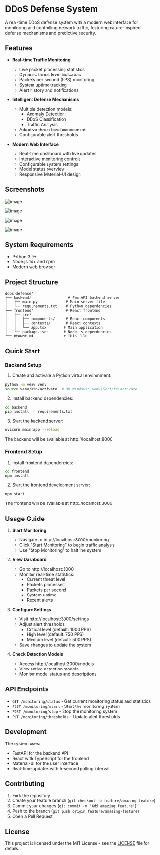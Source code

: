 # DDoS Defense System

A real-time DDoS defense system with a modern web interface for monitoring and controlling network traffic, featuring nature-inspired defense mechanisms and predictive security.

## Features

- **Real-time Traffic Monitoring**
  - Live packet processing statistics
  - Dynamic threat level indicators
  - Packets per second (PPS) monitoring
  - System uptime tracking
  - Alert history and notifications

- **Intelligent Defense Mechanisms**
  - Multiple detection models:
    - Anomaly Detection
    - DDoS Classification
    - Traffic Analysis
  - Adaptive threat level assessment
  - Configurable alert thresholds

- **Modern Web Interface**
  - Real-time dashboard with live updates
  - Interactive monitoring controls
  - Configurable system settings
  - Model status overview
  - Responsive Material-UI design

## Screenshots

![image](https://github.com/user-attachments/assets/0c488bcd-ad4a-4a48-93a2-665416d556cb)

![image](https://github.com/user-attachments/assets/42e5a652-2c42-4e1c-9fa2-5124a3527fb7)

![image](https://github.com/user-attachments/assets/ac1f28a8-d62c-4fa1-93d5-97654170b5df)

![image](https://github.com/user-attachments/assets/e7dc2df2-e948-478d-a5fc-8dfc5dbcb750)


## System Requirements

- Python 3.9+
- Node.js 14+ and npm
- Modern web browser

## Project Structure

```
ddos-defense/
├── backend/                 # FastAPI backend server
│   ├── main.py             # Main server file
│   └── requirements.txt    # Python dependencies
├── frontend/               # React frontend
│   ├── src/
│   │   ├── components/     # React components
│   │   ├── contexts/       # React contexts
│   │   └── App.tsx        # Main application
│   └── package.json       # Node.js dependencies
└── README.md              # This file
```

## Quick Start

### Backend Setup

1. Create and activate a Python virtual environment:
```bash
python -m venv venv
source venv/bin/activate  # On Windows: venv\Scripts\activate
```

2. Install backend dependencies:
```bash
cd backend
pip install -r requirements.txt
```

3. Start the backend server:
```bash
uvicorn main:app --reload
```

The backend will be available at http://localhost:8000

### Frontend Setup

1. Install frontend dependencies:
```bash
cd frontend
npm install
```

2. Start the frontend development server:
```bash
npm start
```

The frontend will be available at http://localhost:3000

## Usage Guide

1. **Start Monitoring**
   - Navigate to http://localhost:3000/monitoring
   - Click "Start Monitoring" to begin traffic analysis
   - Use "Stop Monitoring" to halt the system

2. **View Dashboard**
   - Go to http://localhost:3000
   - Monitor real-time statistics:
     - Current threat level
     - Packets processed
     - Packets per second
     - System uptime
     - Recent alerts

3. **Configure Settings**
   - Visit http://localhost:3000/settings
   - Adjust alert thresholds:
     - Critical level (default: 1000 PPS)
     - High level (default: 750 PPS)
     - Medium level (default: 500 PPS)
   - Save changes to update the system

4. **Check Detection Models**
   - Access http://localhost:3000/models
   - View active detection models
   - Monitor model status and descriptions

## API Endpoints

- `GET /monitoring/status` - Get current monitoring status and statistics
- `POST /monitoring/start` - Start the monitoring system
- `POST /monitoring/stop` - Stop the monitoring system
- `PUT /monitoring/thresholds` - Update alert thresholds

## Development

The system uses:
- FastAPI for the backend API
- React with TypeScript for the frontend
- Material-UI for the user interface
- Real-time updates with 5-second polling interval

## Contributing

1. Fork the repository
2. Create your feature branch (`git checkout -b feature/amazing-feature`)
3. Commit your changes (`git commit -m 'Add amazing feature'`)
4. Push to the branch (`git push origin feature/amazing-feature`)
5. Open a Pull Request

## License

This project is licensed under the MIT License - see the [LICENSE](LICENSE) file for details. 
